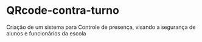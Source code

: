 # QRcode-contra-turno
Criação de um sistema para Controle de presença, visando a segurança de alunos e funcionários da escola
